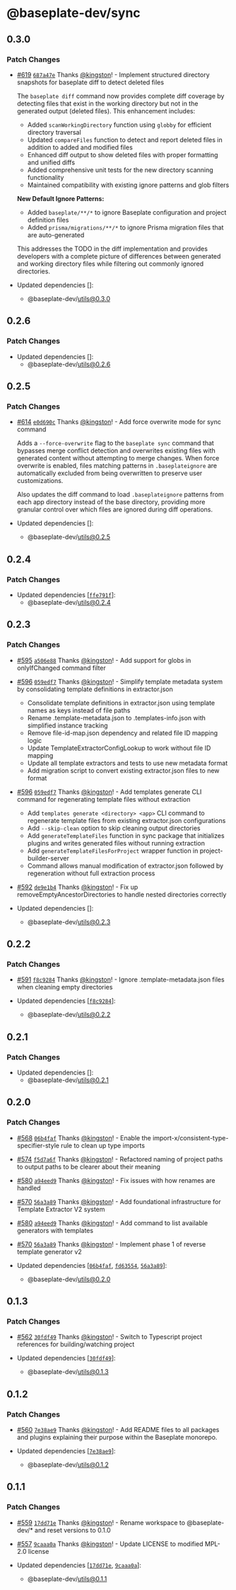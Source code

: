 # @baseplate-dev/sync

## 0.3.0

### Patch Changes

- [#619](https://github.com/halfdomelabs/baseplate/pull/619) [`687a47e`](https://github.com/halfdomelabs/baseplate/commit/687a47e5e39abc5138ba3fc2d0db9cfee6e4dbfe) Thanks [@kingston](https://github.com/kingston)! - Implement structured directory snapshots for baseplate diff to detect deleted files

  The `baseplate diff` command now provides complete diff coverage by detecting files that exist in the working directory but not in the generated output (deleted files). This enhancement includes:
  - Added `scanWorkingDirectory` function using `globby` for efficient directory traversal
  - Updated `compareFiles` function to detect and report deleted files in addition to added and modified files
  - Enhanced diff output to show deleted files with proper formatting and unified diffs
  - Added comprehensive unit tests for the new directory scanning functionality
  - Maintained compatibility with existing ignore patterns and glob filters

  **New Default Ignore Patterns:**
  - Added `baseplate/**/*` to ignore Baseplate configuration and project definition files
  - Added `prisma/migrations/**/*` to ignore Prisma migration files that are auto-generated

  This addresses the TODO in the diff implementation and provides developers with a complete picture of differences between generated and working directory files while filtering out commonly ignored directories.

- Updated dependencies []:
  - @baseplate-dev/utils@0.3.0

## 0.2.6

### Patch Changes

- Updated dependencies []:
  - @baseplate-dev/utils@0.2.6

## 0.2.5

### Patch Changes

- [#614](https://github.com/halfdomelabs/baseplate/pull/614) [`e0d690c`](https://github.com/halfdomelabs/baseplate/commit/e0d690c1e139f93a8ff60c9e0c90bc72cdf705a4) Thanks [@kingston](https://github.com/kingston)! - Add force overwrite mode for sync command

  Adds a `--force-overwrite` flag to the `baseplate sync` command that bypasses merge conflict detection and overwrites existing files with generated content without attempting to merge changes. When force overwrite is enabled, files matching patterns in `.baseplateignore` are automatically excluded from being overwritten to preserve user customizations.

  Also updates the diff command to load `.baseplateignore` patterns from each app directory instead of the base directory, providing more granular control over which files are ignored during diff operations.

- Updated dependencies []:
  - @baseplate-dev/utils@0.2.5

## 0.2.4

### Patch Changes

- Updated dependencies [[`ffe791f`](https://github.com/halfdomelabs/baseplate/commit/ffe791f6ab44e82c8481f3a18df9262dec71cff6)]:
  - @baseplate-dev/utils@0.2.4

## 0.2.3

### Patch Changes

- [#595](https://github.com/halfdomelabs/baseplate/pull/595) [`a506e88`](https://github.com/halfdomelabs/baseplate/commit/a506e88893bf395916ef3fbf6dd9dd7c0ff17acb) Thanks [@kingston](https://github.com/kingston)! - Add support for globs in onlyIfChanged command filter

- [#596](https://github.com/halfdomelabs/baseplate/pull/596) [`059edf7`](https://github.com/halfdomelabs/baseplate/commit/059edf771755f1ff846494f238d777a9d1f7f5d7) Thanks [@kingston](https://github.com/kingston)! - Simplify template metadata system by consolidating template definitions in extractor.json
  - Consolidate template definitions in extractor.json using template names as keys instead of file paths
  - Rename .template-metadata.json to .templates-info.json with simplified instance tracking
  - Remove file-id-map.json dependency and related file ID mapping logic
  - Update TemplateExtractorConfigLookup to work without file ID mapping
  - Update all template extractors and tests to use new metadata format
  - Add migration script to convert existing extractor.json files to new format

- [#596](https://github.com/halfdomelabs/baseplate/pull/596) [`059edf7`](https://github.com/halfdomelabs/baseplate/commit/059edf771755f1ff846494f238d777a9d1f7f5d7) Thanks [@kingston](https://github.com/kingston)! - Add templates generate CLI command for regenerating template files without extraction
  - Add `templates generate <directory> <app>` CLI command to regenerate template files from existing extractor.json configurations
  - Add `--skip-clean` option to skip cleaning output directories
  - Add `generateTemplateFiles` function in sync package that initializes plugins and writes generated files without running extraction
  - Add `generateTemplateFilesForProject` wrapper function in project-builder-server
  - Command allows manual modification of extractor.json followed by regeneration without full extraction process

- [#592](https://github.com/halfdomelabs/baseplate/pull/592) [`de9e1b4`](https://github.com/halfdomelabs/baseplate/commit/de9e1b4f3a8a7dcf6b962781a0aa589eb970c7a8) Thanks [@kingston](https://github.com/kingston)! - Fix up removeEmptyAncestorDirectories to handle nested directories correctly

- Updated dependencies []:
  - @baseplate-dev/utils@0.2.3

## 0.2.2

### Patch Changes

- [#591](https://github.com/halfdomelabs/baseplate/pull/591) [`f8c9284`](https://github.com/halfdomelabs/baseplate/commit/f8c9284752c12c6aab70481bf98e6fa402e61075) Thanks [@kingston](https://github.com/kingston)! - Ignore .template-metadata.json files when cleaning empty directories

- Updated dependencies [[`f8c9284`](https://github.com/halfdomelabs/baseplate/commit/f8c9284752c12c6aab70481bf98e6fa402e61075)]:
  - @baseplate-dev/utils@0.2.2

## 0.2.1

### Patch Changes

- Updated dependencies []:
  - @baseplate-dev/utils@0.2.1

## 0.2.0

### Patch Changes

- [#568](https://github.com/halfdomelabs/baseplate/pull/568) [`06b4faf`](https://github.com/halfdomelabs/baseplate/commit/06b4fafaf3d2ed848d959a9911b9bfa26702d4a3) Thanks [@kingston](https://github.com/kingston)! - Enable the import-x/consistent-type-specifier-style rule to clean up type imports

- [#574](https://github.com/halfdomelabs/baseplate/pull/574) [`f5d7a6f`](https://github.com/halfdomelabs/baseplate/commit/f5d7a6f781b1799bb8ad197973e5cec04f869264) Thanks [@kingston](https://github.com/kingston)! - Refactored naming of project paths to output paths to be clearer about their meaning

- [#580](https://github.com/halfdomelabs/baseplate/pull/580) [`a94eed9`](https://github.com/halfdomelabs/baseplate/commit/a94eed9c12236c5fb772d998b9c34ca876c10c13) Thanks [@kingston](https://github.com/kingston)! - Fix issues with how renames are handled

- [#570](https://github.com/halfdomelabs/baseplate/pull/570) [`56a3a89`](https://github.com/halfdomelabs/baseplate/commit/56a3a8944b9a557cca0484d78851fca10122e5f9) Thanks [@kingston](https://github.com/kingston)! - Add foundational infrastructure for Template Extractor V2 system

- [#580](https://github.com/halfdomelabs/baseplate/pull/580) [`a94eed9`](https://github.com/halfdomelabs/baseplate/commit/a94eed9c12236c5fb772d998b9c34ca876c10c13) Thanks [@kingston](https://github.com/kingston)! - Add command to list available generators with templates

- [#570](https://github.com/halfdomelabs/baseplate/pull/570) [`56a3a89`](https://github.com/halfdomelabs/baseplate/commit/56a3a8944b9a557cca0484d78851fca10122e5f9) Thanks [@kingston](https://github.com/kingston)! - Implement phase 1 of reverse template generator v2

- Updated dependencies [[`06b4faf`](https://github.com/halfdomelabs/baseplate/commit/06b4fafaf3d2ed848d959a9911b9bfa26702d4a3), [`fd63554`](https://github.com/halfdomelabs/baseplate/commit/fd635544eb6df0385501f61f3e51bce554633458), [`56a3a89`](https://github.com/halfdomelabs/baseplate/commit/56a3a8944b9a557cca0484d78851fca10122e5f9)]:
  - @baseplate-dev/utils@0.2.0

## 0.1.3

### Patch Changes

- [#562](https://github.com/halfdomelabs/baseplate/pull/562) [`30fdf49`](https://github.com/halfdomelabs/baseplate/commit/30fdf4988de244c30d13c93b7761587d4c1413ad) Thanks [@kingston](https://github.com/kingston)! - Switch to Typescript project references for building/watching project

- Updated dependencies [[`30fdf49`](https://github.com/halfdomelabs/baseplate/commit/30fdf4988de244c30d13c93b7761587d4c1413ad)]:
  - @baseplate-dev/utils@0.1.3

## 0.1.2

### Patch Changes

- [#560](https://github.com/halfdomelabs/baseplate/pull/560) [`7e38ae9`](https://github.com/halfdomelabs/baseplate/commit/7e38ae9102c7c8ea958d2dab94e76be848d1c1a8) Thanks [@kingston](https://github.com/kingston)! - Add README files to all packages and plugins explaining their purpose within the Baseplate monorepo.

- Updated dependencies [[`7e38ae9`](https://github.com/halfdomelabs/baseplate/commit/7e38ae9102c7c8ea958d2dab94e76be848d1c1a8)]:
  - @baseplate-dev/utils@0.1.2

## 0.1.1

### Patch Changes

- [#559](https://github.com/halfdomelabs/baseplate/pull/559) [`17dd71e`](https://github.com/halfdomelabs/baseplate/commit/17dd71e3b9f83e3359eb007f8eab1c4792bdbb8b) Thanks [@kingston](https://github.com/kingston)! - Rename workspace to @baseplate-dev/\* and reset versions to 0.1.0

- [#557](https://github.com/halfdomelabs/baseplate/pull/557) [`9caaa0a`](https://github.com/halfdomelabs/baseplate/commit/9caaa0aed05677a75fed79601dcfd24ec85ab5ad) Thanks [@kingston](https://github.com/kingston)! - Update LICENSE to modified MPL-2.0 license

- Updated dependencies [[`17dd71e`](https://github.com/halfdomelabs/baseplate/commit/17dd71e3b9f83e3359eb007f8eab1c4792bdbb8b), [`9caaa0a`](https://github.com/halfdomelabs/baseplate/commit/9caaa0aed05677a75fed79601dcfd24ec85ab5ad)]:
  - @baseplate-dev/utils@0.1.1
